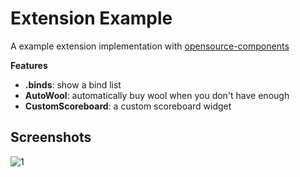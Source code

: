 # Extension Example

A example extension implementation with [opensource-components](https://github.com/opai-client/opensource-components)

**Features**
- **.binds**: show a bind list
- **AutoWool**: automatically buy wool when you don't have enough
- **CustomScoreboard**: a custom scoreboard widget

## Screenshots

![1](https://i.imgur.com/AvaprIf.png)
